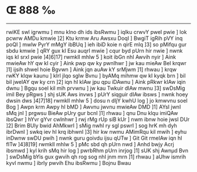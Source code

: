 # Œ 888 ‰
---
rwiKE swl igrwmu ] mnu kIno dh ids ibsRwmu ] iqlku crwvY pweI pwie
] lok pcwrw AMDu kmwie ]2] Ktu krmw Aru Awsxu DoqI ] BwgiT igRih
pVY inq poQI ] mwlw PyrY mMgY ibBUq ] ieh ibiD koie n qirE mIq ]3] so
pMifqu gur sbdu kmwie ] qRY gux kI Esu auqrI mwie ] cqur byd pUrn hir
nwie ] nwnk iqs kI srxI pwie ]4]6]17] rwmklI mhlw 5 ] koit
ibGn nhI Awvih nyir ] Aink mwieAw hY qw kI cyir ] Aink pwp qw ky
pwnIhwr ] jw kau mieAw BeI krqwr ]1] ijsih shweI hoie Bgvwn ]
Aink jqn auAw kY srMjwm ]1] rhwau ] krqw rwKY kIqw kaunu ] kIrI
jIqo sglw Bvnu ] byAMq mihmw qw kI kyqk brn ] bil bil jweIAY qw ky
crn ]2] iqn hI kIAw jpu qpu iDAwnu ] Aink pRkwr kIAw iqin dwnu ]
Bgqu soeI kil mih prvwnu ] jw kau Twkuir dIAw mwnu ]3] swDsMig imil
Bey pRgws ] shj sUK Aws invws ] pUrY siqguir dIAw ibsws ] nwnk hoey
dwsin dws ]4]7]18] rwmklI mhlw 5 ] dosu n dIjY kwhU log ] jo
kmwvnu soeI Bog ] Awpn krm Awpy hI bMD ] Awvnu jwvnu mwieAw DMD
]1] AYsI jwnI sMq jnI ] prgwsu BieAw pUry gur bcnI ]1] rhwau ] qnu
Dnu klqu imiQAw ibsQwr ] hYvr gYvr cwlnhwr ] rwj rMg rUp siB kUr
] nwm ibnw hoie jwsI DUr ]2] Brim BUly bwid AhMkwrI ] sMig nwhI ry
sgl pswrI ] sog hrK mh dyh ibrDwnI ] swkq iev hI krq ibhwnI
]3] hir kw nwmu AMimRqu kil mwih ] eyhu inDwnw swDU pwih ] nwnk guru
goivdu ijsu qUTw ] Git Git rmeIAw iqn hI fITw ]4]8]19] rwmklI
mhlw 5 ] pMc sbd qh pUrn nwd ] Anhd bwjy Acrj ibsmwd ] kyl
krih sMq hir log ] pwrbRhm pUrn inrjog ]1] sUK shj Awnµd Bvn ]
swDsMig bYis gux gwvih qh rog sog nhI jnm mrn ]1] rhwau ] aUhw
ismrih kyvl nwmu ] ibrly pwvih Ehu ibsRwmu ] Bojnu Bwau
####
